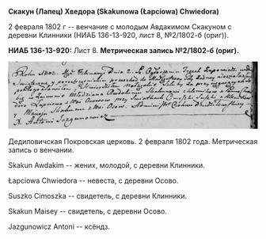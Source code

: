 **Скакун (Лапец) Хведора (Skakunowa (Łapciowa) Chwiedora)**

2 февраля 1802 г -- венчание с молодым Авдакимом Скакуном с деревни
Клинники (НИАБ 136-13-920, лист 8, №2/1802-б (ориг)).

**НИАБ 136-13-920:** Лист 8. **Метрическая запись №2/1802-б (ориг).**

![](./media/3918ca0a47e3f2ff2137dffe00333c2c5d236276.png)

Дедиловичская Покровская церковь. 2 февраля 1802 года. Метрическая
запись о венчании.

Skakun Awdakim -- жених, молодой, с деревни Клинники.

Łapciowa Chwiedora -- невеста, с деревни Осовo.

Suszko Cimoszka -- свидетель, с деревни Клинники.

Skakun Maisey -- свидетель, с деревни Осовo.

Jazgunowicz Antoni -- ксёндз.
